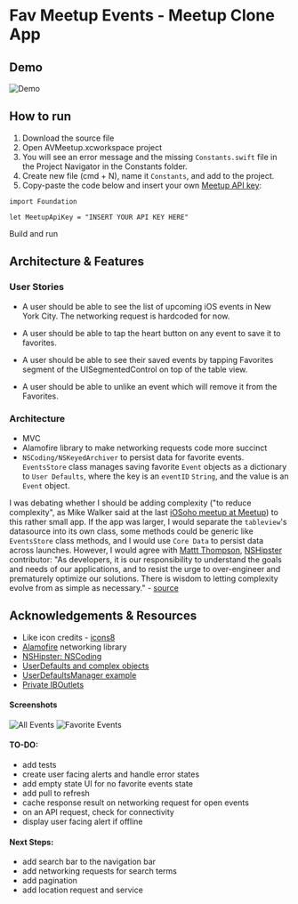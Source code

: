 # Fav Meetup Events - Meetup Clone App

## Demo 

![Demo](https://github.com/ayunav/AVMeetup/blob/master/AVMeetupAppDemo.gif)


## How to run 

1. Download the source file 
2. Open AVMeetup.xcworkspace project 
3. You will see an error message and the missing `Constants.swift` file in the Project Navigator in the Constants folder.
4. Create new file (cmd + N), name it `Constants`, and add to the project.
5. Copy-paste the code below and insert your own [Meetup API key](http://www.meetup.com/meetup_api/key/):

````
import Foundation

let MeetupApiKey = "INSERT YOUR API KEY HERE"
````

Build and run 

## Architecture & Features 

### User Stories 

- A user should be able to see the list of upcoming iOS events in New York City. The networking request is hardcoded for now. 

- A user should be able to tap the heart button on any event to save it to favorites. 

- A user should be able to see their saved events by tapping Favorites segment of the UISegmentedControl on top of the table view. 

- A user should be able to unlike an event which will remove it from the Favorites. 

### Architecture 

- MVC
- Alamofire library to make networking requests code more succinct 
- `NSCoding/NSKeyedArchiver` to persist data for favorite events. `EventsStore` class manages saving favorite `Event` objects as a dictionary to `User Defaults`, where the key is an `eventID` `String`, and the value is an `Event` object. 

I was debating whether I should be adding complexity ("to reduce complexity", as Mike Walker said at the last [iOSoho meetup at Meetup](https://www.meetup.com/iOSoho/events/232889014/)) to this rather small app. If the app was larger, I would separate the `tableview`'s datasource into its own class, some methods could be generic like `EventsStore` class methods, and I would use `Core Data` to persist data across launches. However, I would agree with [Mattt Thompson](http://nshipster.com/authors/mattt-thompson/), [NSHipster](http://nshipster.com) contributor: "As developers, it is our responsibility to understand the goals and needs of our applications, and to resist the urge to over-engineer and prematurely optimize our solutions. There is wisdom to letting complexity evolve from as simple as necessary." - [source](http://nshipster.com/nscoding/)


## Acknowledgements & Resources

- Like icon credits - [icons8](https://icons8.com/web-app/87/Like)
- [Alamofire](https://github.com/Alamofire/Alamofire) networking library
- [NSHipster: NSCoding](http://nshipster.com/nscoding/)
- [UserDefaults and complex objects](https://www.codementor.io/brettr/tutorials/persisting-data-with-nsuserdefaults-and-complex-objects-du107m6ja)
- [UserDefaultsManager example](https://github.com/imk2o/UICatalog/blob/f040bd07a7de4a4b8df784c0c4444436b04ed813/UICatalog/Misc/UserDefaultsManager.swift)
- [Private IBOutlets](https://www.natashatherobot.com/swift-iboutlets-private/)


#### Screenshots 

![All Events](https://github.com/ayunav/AVMeetup/blob/master/Screenshots/All_Events_Screenshot.png)
![Favorite Events](https://github.com/ayunav/AVMeetup/blob/master/Screenshots/Favorite_Events_Screenshot.png)


#### TO-DO: 

- add tests 
- create user facing alerts and handle error states
- add empty state UI for no favorite events state 
- add pull to refresh
- cache response result on networking request for open events 
- on an API request, check for connectivity 
- display user facing alert if offline

#### Next Steps: 

- add search bar to the navigation bar 
- add networking requests for search terms   
- add pagination 
- add location request and service 
